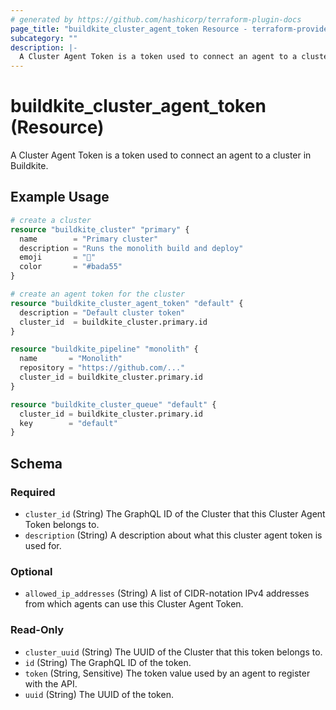 ```yaml
---
# generated by https://github.com/hashicorp/terraform-plugin-docs
page_title: "buildkite_cluster_agent_token Resource - terraform-provider-buildkite"
subcategory: ""
description: |-
  A Cluster Agent Token is a token used to connect an agent to a cluster in Buildkite.
---
```


# buildkite_cluster_agent_token (Resource)

A Cluster Agent Token is a token used to connect an agent to a cluster in Buildkite.

## Example Usage

```terraform
# create a cluster
resource "buildkite_cluster" "primary" {
  name        = "Primary cluster"
  description = "Runs the monolith build and deploy"
  emoji       = "🚀"
  color       = "#bada55"
}

# create an agent token for the cluster
resource "buildkite_cluster_agent_token" "default" {
  description = "Default cluster token"
  cluster_id  = buildkite_cluster.primary.id
}

resource "buildkite_pipeline" "monolith" {
  name       = "Monolith"
  repository = "https://github.com/..."
  cluster_id = buildkite_cluster.primary.id
}

resource "buildkite_cluster_queue" "default" {
  cluster_id = buildkite_cluster.primary.id
  key        = "default"
}
```

<!-- schema generated by tfplugindocs -->
## Schema

### Required

- `cluster_id` (String) The GraphQL ID of the Cluster that this Cluster Agent Token belongs to.
- `description` (String) A description about what this cluster agent token is used for.

### Optional

- `allowed_ip_addresses` (String) A list of CIDR-notation IPv4 addresses from which agents can use this Cluster Agent Token.

### Read-Only

- `cluster_uuid` (String) The UUID of the Cluster that this token belongs to.
- `id` (String) The GraphQL ID of the token.
- `token` (String, Sensitive) The token value used by an agent to register with the API.
- `uuid` (String) The UUID of the token.
